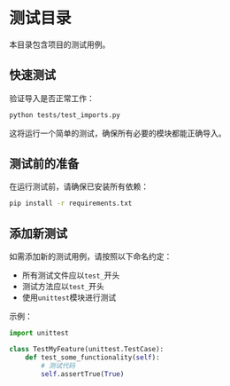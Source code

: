 # 测试目录

本目录包含项目的测试用例。

## 快速测试

验证导入是否正常工作：

```bash
python tests/test_imports.py
```

这将运行一个简单的测试，确保所有必要的模块都能正确导入。

## 测试前的准备

在运行测试前，请确保已安装所有依赖：

```bash
pip install -r requirements.txt
```

## 添加新测试

如需添加新的测试用例，请按照以下命名约定：

- 所有测试文件应以`test_`开头
- 测试方法应以`test_`开头
- 使用`unittest`模块进行测试

示例：

```python
import unittest

class TestMyFeature(unittest.TestCase):
    def test_some_functionality(self):
        # 测试代码
        self.assertTrue(True)
``` 